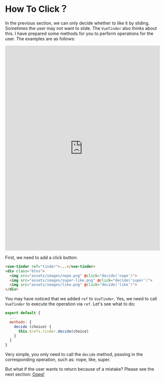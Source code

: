 # How To Click？

In the previous section, we can only decide whether to like it by sliding. Sometimes the user may not want to slide. The `VueTinder` also thinks about this. I have prepared some methods for you to perform operations for the user. The examples are as follows:

<iframe width="100%" height="667" src="https://codesandbox.io/embed/vue-tinder-how-to-click-k03bo" allowpaymentrequest allowfullscreen="allowfullscreen" frameborder="0"></iframe>

First, we need to add a click button:

``` html
<vue-tinder ref="tinder">...</vue-tinder>
<div class="btns">
  <img src="assets/images/nope.png" @click="decide('nope')">
  <img src="assets/images/super-like.png" @click="decide('super')">
  <img src="assets/images/like.png" @click="decide('like')">
</div>
```

You may have noticed that we added `ref` to `VueTinder`. Yes, we need to call `VueTinder` to execute the operation via `ref`. Let's see what to do:

``` js
export default {
  ...
  methods: {
    decide (choice) {
      this.$refs.tinder.decide(choice)
    }
  }
}
```

Very simple, you only need to call the `decide` method, passing in the corresponding operation, such as: nope, like, super.

But what if the user wants to return because of a mistake? Please see the next section: [Oops!](/guide/oops)